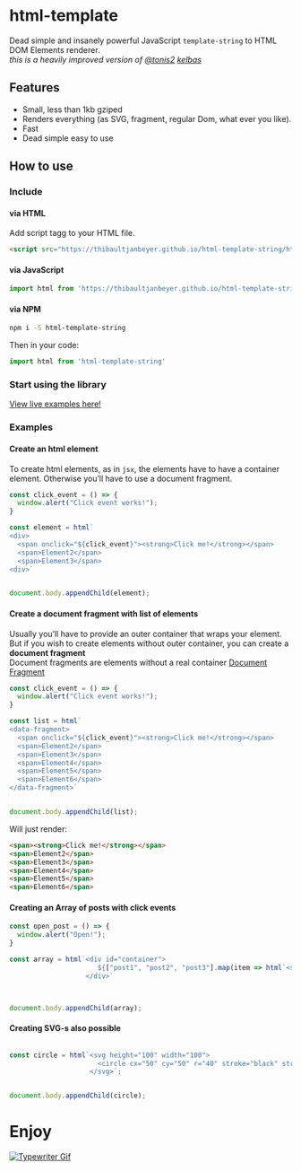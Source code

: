 # html-template

Dead simple and insanely powerful JavaScript `template-string` to HTML DOM Elements renderer.  
*this is a heavily improved version of [@tonis2](https://github.com/tonis2) [kelbas](https://github.com/tonis2/kelbas)* 

## Features

- Small, less than 1kb gziped
- Renders everything
  (as SVG, fragment, regular Dom, what ever you like).
- Fast
- Dead simple easy to use

## How to use 

### Include

#### via HTML

Add script tagg to your HTML file.
```HTML
<script src="https://thibaultjanbeyer.github.io/html-template-string/html.min.js"></script>
```

#### via JavaScript

```JavaScript
import html from 'https://thibaultjanbeyer.github.io/html-template-string/html.min.js'
```

#### via NPM

```bash
npm i -S html-template-string
```

Then in your code:

```JavaScript
import html from 'html-template-string'
```


### Start using the library

[View live examples here!](https://thibaultjanbeyer.github.io/html-template-string/)

### Examples

#### Create an html element
To create html elements, as in `jsx`, the elements have to have a container element. Otherwise you’ll have to use a document fragment.
```js
const click_event = () => {
  window.alert("Click event works!");
}

const element = html`
<div>
  <span onclick="${click_event}"><strong>Click me!</strong></span>
  <span>Element2</span>
  <span>Element3</span>
<div>`


document.body.appendChild(element);
```

#### Create a document fragment with list of elements
Usually you’ll have to provide an outer container that wraps your element.  
But if you wish to create elements without outer container, you can create a **document fragment**  
Document fragments are elements without a real container [Document Fragment](https://developer.mozilla.org/en-US/docs/Web/API/DocumentFragment)  
```js
const click_event = () => {
  window.alert("Click event works!");
}

const list = html`
<data-fragment>
  <span onclick="${click_event}"><strong>Click me!</strong></span>
  <span>Element2</span>
  <span>Element3</span>
  <span>Element4</span>
  <span>Element5</span>
  <span>Element6</span>
</data-fragment>`


document.body.appendChild(list);
```
Will just render:
```html
<span><strong>Click me!</strong></span>
<span>Element2</span>
<span>Element3</span>
<span>Element4</span>
<span>Element5</span>
<span>Element6</span>
```

#### Creating an Array of posts with click events
```js
const open_post = () => {
  window.alert("Open!");
}

const array = html`<div id="container">
                      ${["post1", "post2", "post3"].map(item => html`<span onclick="${open_post}">${item}</span>`)}
                   </div>`



document.body.appendChild(array);
```

#### Creating SVG-s also possible
```js

const circle = html`<svg height="100" width="100">
                      <circle cx="50" cy="50" r="40" stroke="black" stroke-width="3" fill="red" />
                    </svg>`;


document.body.appendChild(circle);
```

# Enjoy

[![Typewriter Gif](https://thibaultjanbeyer.github.io/html-template-string/typewriter.gif)](http://thibaultjanbeyer.com/)
